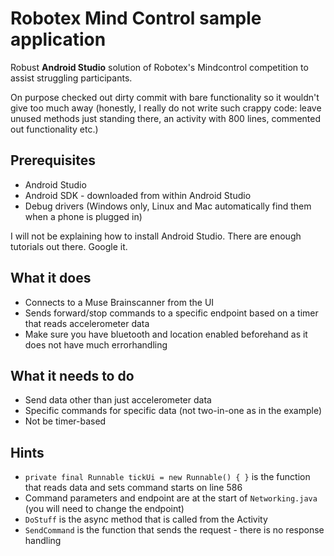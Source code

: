 
# Robotex Mind Control sample application

Robust **Android Studio** solution of Robotex's Mindcontrol competition to assist struggling participants.

On purpose checked out dirty commit with bare functionality so it wouldn't give too much away (honestly, I really do not write such crappy code: leave unused methods just standing there, an activity with 800 lines, commented out functionality etc.)

## Prerequisites

* Android Studio
* Android SDK - downloaded from within Android Studio
* Debug drivers (Windows only, Linux and Mac automatically find them when a phone is plugged in)

I will not be explaining how to install Android Studio. There are enough tutorials out there. Google it.

## What it does

* Connects to a Muse Brainscanner from the UI
* Sends forward/stop commands to a specific endpoint based on a timer that reads accelerometer data
* Make sure you have bluetooth and location enabled beforehand as it does not have much errorhandling

## What it needs to do

* Send data other than just accelerometer data
* Specific commands for specific data (not two-in-one as in the example)
* Not be timer-based

## Hints

* `private final Runnable tickUi = new Runnable() { }` is the function that reads data and sets command starts on line 586
* Command parameters and endpoint are at the start of `Networking.java` (you will need to change the endpoint)
* `DoStuff` is the async method that is called from the Activity
* `SendCommand` is the function that sends the request - there is no response handling
